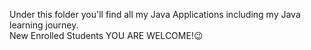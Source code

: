Under this folder you'll find all my Java Applications including my Java learning journey. <br>
New Enrolled Students YOU ARE WELCOME!😉
